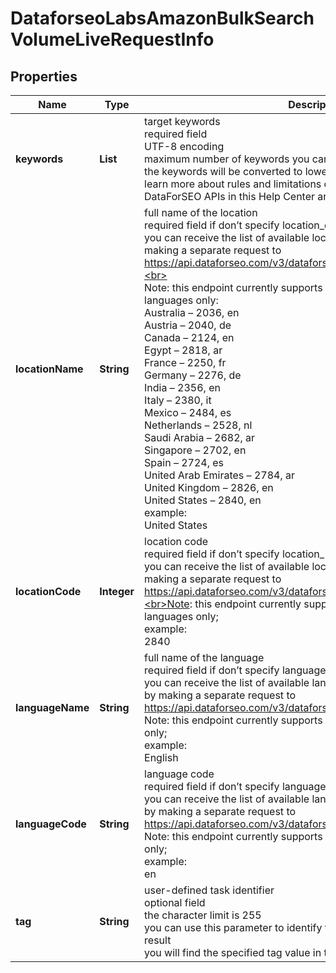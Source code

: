 # DataforseoLabsAmazonBulkSearchVolumeLiveRequestInfo


## Properties

| Name | Type | Description | Notes |
|------------ | ------------- | ------------- | -------------|
**keywords** | **List<String>** | target keywords<br>required field<br>UTF-8 encoding<br>maximum number of keywords you can specify in this array: 1000;<br>the keywords will be converted to lowercase format<br>learn more about rules and limitations of keyword and keywords fields in DataForSEO APIs in this Help Center article |[optional]|
**locationName** | **String** | full name of the location<br>required field if don’t specify location_code<br>you can receive the list of available locations with their location_name by making a separate request to<br>https://api.dataforseo.com/v3/dataforseo_labs/locations_and_languages;<br><br>Note: this endpoint currently supports the following locations and languages only:<br>Australia – 2036, en<br>Austria – 2040, de<br>Canada – 2124, en<br>Egypt – 2818, ar<br>France – 2250, fr<br>Germany – 2276, de<br>India – 2356, en<br>Italy – 2380, it<br>Mexico – 2484, es<br>Netherlands – 2528, nl<br>Saudi Arabia – 2682, ar<br>Singapore – 2702, en<br>Spain – 2724, es<br>United Arab Emirates – 2784, ar<br>United Kingdom – 2826, en<br>United States – 2840, en<br>example:<br>United States |[optional]|
**locationCode** | **Integer** | location code<br>required field if don’t specify location_name<br>you can receive the list of available locations with their location_code by making a separate request to<br>https://api.dataforseo.com/v3/dataforseo_labs/locations_and_languages;<br>Note: this endpoint currently supports these locations and languages only;<br>example:<br>2840 |[optional]|
**languageName** | **String** | full name of the language<br>required field if don’t specify language_code<br>you can receive the list of available languages with their language_name by making a separate request to https://api.dataforseo.com/v3/dataforseo_labs/locations_and_languages<br>Note: this endpoint currently supports these locations and languages only;<br>example:<br>English |[optional]|
**languageCode** | **String** | language code<br>required field if don’t specify language_name<br>you can receive the list of available languages with their language_code by making a separate request to https://api.dataforseo.com/v3/dataforseo_labs/locations_and_languages<br>Note: this endpoint currently supports these locations and languages only;<br>example:<br>en |[optional]|
**tag** | **String** | user-defined task identifier<br>optional field<br>the character limit is 255<br>you can use this parameter to identify the task and match it with the result<br>you will find the specified tag value in the data object of the response |[optional]|